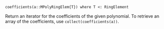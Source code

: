 ```
coefficients(a::MPolyRingElem{T}) where T <: RingElement
```

Return an iterator for the coefficients of the given polynomial. To retrieve an array of the coefficients, use `collect(coefficients(a))`.

